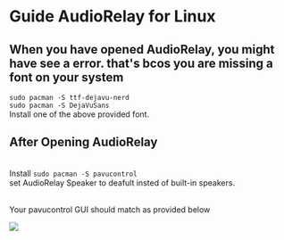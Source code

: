 # Guide AudioRelay for Linux

## When you  have opened AudioRelay, you might have see a error. that's bcos you are missing a font on your system <br />
```sudo pacman -S ttf-dejavu-nerd``` <br />
```sudo pacman -S DejaVuSans``` <br />
Install one of the above provided font.

## After Opening AudioRelay 
<br />Install ```sudo pacman -S pavucontrol```
<br />set AudioRelay Speaker to deafult insted of built-in speakers.

<br />Your pavucontrol GUI should match as provided below 

<a href="https://raw.githubusercontent.com/kamlendras/Guide-AudioRelay-for-Linux/main/audio_controls.png"><img src="https://raw.githubusercontent.com/kamlendras/Guide-AudioRelay-for-Linux/main/audio_controls.png"/></a>


